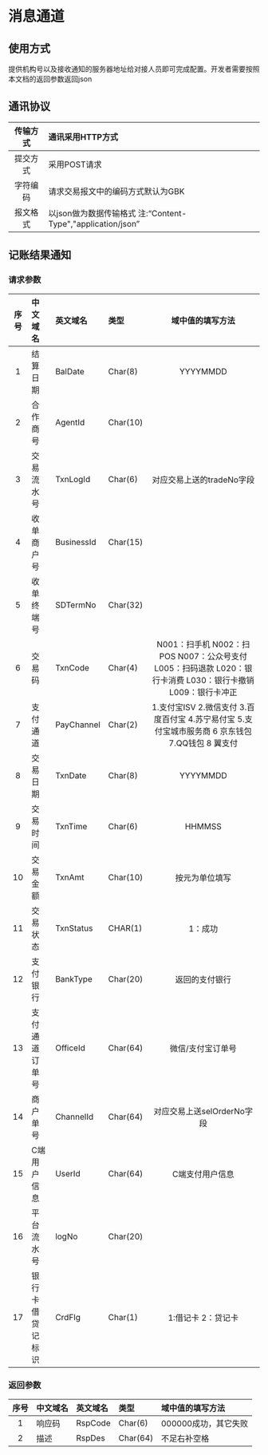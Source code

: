 # 消息通道

## 使用方式

提供机构号以及接收通知的服务器地址给对接人员即可完成配置。开发者需要按照本文档的返回参数返回json

## 通讯协议

| 传输方式 | 通讯采用HTTP方式 |
| :---: | :--- |
| 提交方式 | 采用POST请求 |
| 字符编码 | 请求交易报文中的编码方式默认为GBK |
| 报文格式 | 以json做为数据传输格式 注:“Content-Type","application/json” |

## 记账结果通知

### 请求参数

| **序号** | **中文域名** | **英文域名** | **类型** | **域中值的填写方法** |
| :---: | :--- | :--- | :--- | :---: |
| 1 | 结算日期 | BalDate | Char\(8\) | YYYYMMDD |
| 2 | 合作商号 | AgentId | Char\(10\) |  |
| 3 | 交易流水号 | TxnLogId | Char\(6\) | 对应交易上送的tradeNo字段 |
| 4 | 收单商户号 | BusinessId | Char\(15\) |  |
| 5 | 收单终端号 | SDTermNo | Char\(32\) |  |
| 6 | 交易码 | TxnCode | Char\(4\) | N001：扫手机           N002：扫POS               N007：公众号支付  L005：扫码退款       L020：银行卡消费     L030：银行卡撤销   L009：银行卡冲正 |
| 7 | 支付通道 | PayChannel | Char\(2\) | 1.支付宝ISV              2.微信支付               3.百度百付宝                   4.苏宁易付宝         5.支付宝城市服务商 6 京东钱包                  7.QQ钱包                   8 翼支付 |
| 8 | 交易日期 | TxnDate | Char\(8\) | YYYYMMDD |
| 9 | 交易时间 | TxnTime | Char\(6\) | HHMMSS |
| 10 | 交易金额 | TxnAmt | Char\(10\) | 按元为单位填写 |
| 11 | 交易状态 | TxnStatus | CHAR\(1\) | 1：成功 |
| 12 | 支付银行 | BankType | Char\(20\) | 返回的支付银行 |
| 13 | 支付通道订单号 | OfficeId | Char\(64\) | 微信/支付宝订单号 |
| 14 | 商户单号 | ChannelId | Char\(64\) | 对应交易上送selOrderNo字段 |
| 15 | C端用户信息 | UserId | Char\(64\) | C端支付用户信息 |
| 16 | 平台流水号 | logNo | Char\(20\) |  |
| 17 | 银行卡借贷记标识 | CrdFlg | Char\(1\) | 1:借记卡 2：贷记卡 |

### 返回参数

| **序号** | **中文域名** | **英文域名** | **类型** | **域中值的填写方法** |
| :---: | :--- | :--- | :--- | :--- |
| 1 | 响应码 | RspCode | Char\(6\) | 000000成功，其它失败 |
| 2 | 描述 | RspDes | Char\(64\) | 不足右补空格 |



